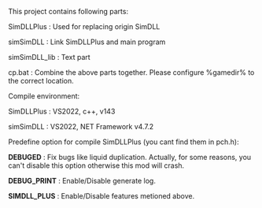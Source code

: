 This project contains following parts:

  SimDLLPlus      : Used for replacing origin SimDLL
  
  simSimDLL       : Link SimDLLPlus and main program
  
  simSimDLL_lib   : Text part
  
  cp.bat          : Combine the above parts together. Please configure %gamedir% to the correct location.
  
Compile environment:

  SimDLLPlus      : VS2022, c++, v143
  
  simSimDLL       : VS2022, NET Framework v4.7.2
  
Predefine option for compile SimDLLPlus (you cant find them in pch.h):

  __DEBUGED__     : Fix bugs like liquid duplication. Actually, for some reasons, you can't disable this option otherwise this mod will crash.
  
  __DEBUG_PRINT__ : Enable/Disable generate log.
  
  __SIMDLL_PLUS__ : Enable/Disable features metioned above.
